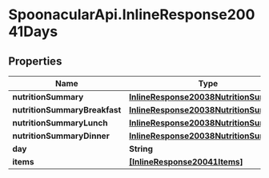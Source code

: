 # SpoonacularApi.InlineResponse20041Days

## Properties

Name | Type | Description | Notes
------------ | ------------- | ------------- | -------------
**nutritionSummary** | [**InlineResponse20038NutritionSummary**](InlineResponse20038NutritionSummary.md) |  | [optional] 
**nutritionSummaryBreakfast** | [**InlineResponse20038NutritionSummary**](InlineResponse20038NutritionSummary.md) |  | [optional] 
**nutritionSummaryLunch** | [**InlineResponse20038NutritionSummary**](InlineResponse20038NutritionSummary.md) |  | [optional] 
**nutritionSummaryDinner** | [**InlineResponse20038NutritionSummary**](InlineResponse20038NutritionSummary.md) |  | [optional] 
**day** | **String** |  | 
**items** | [**[InlineResponse20041Items]**](InlineResponse20041Items.md) |  | [optional] 


